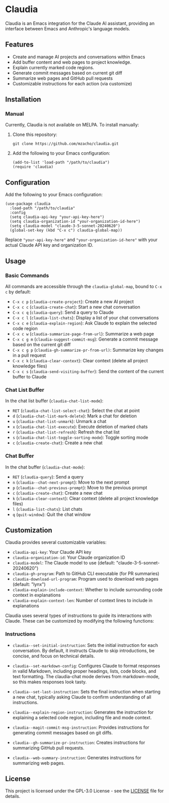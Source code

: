 # Claudia

Claudia is an Emacs integration for the Claude AI assistant, providing an interface between Emacs and Anthropic's language models.

## Features

- Create and manage AI projects and conversations within Emacs
- Add buffer content and web pages to project knowledge.
- Explain currently marked code regions.
- Generate commit messages based on current git diff
- Summarize web pages and GitHub pull requests
- Customizable instructions for each action (via customize)

## Installation

### Manual

Currently, Claudia is not available on MELPA. To install manually:

1. Clone this repository:
   ```
   git clone https://github.com/mzacho/claudia.git
   ```
2. Add the following to your Emacs configuration:
   ```elisp
   (add-to-list 'load-path "/path/to/claudia")
   (require 'claudia)
   ```

## Configuration

Add the following to your Emacs configuration:

```elisp
(use-package claudia
  :load-path "/path/to/claudia"
  :config
  (setq claudia-api-key "your-api-key-here")
  (setq claudia-organization-id "your-organization-id-here")
  (setq claudia-model "claude-3-5-sonnet-20240620")
  (global-set-key (kbd "C-x c") claudia-global-map))
```

Replace `"your-api-key-here"` and `"your-organization-id-here"` with your actual Claude API key and organization ID.

## Usage

### Basic Commands

All commands are accessible through the `claudia-global-map`, bound to `C-x c` by default:

- `C-x c p` (`claudia-create-project`): Create a new AI project
- `C-x c c` (`claudia-create-chat`): Start a new chat conversation
- `C-x c q` (`claudia-query`): Send a query to Claude
- `C-x c l` (`claudia-list-chats`): Display a list of your chat conversations
- `C-x c e` (`claudia-explain-region`): Ask Claude to explain the selected code region
- `C-x c w` (`claudia-summarize-page-from-url`): Summarize a web page
- `C-x c g m` (`claudia-suggest-commit-msg`): Generate a commit message based on the current git diff
- `C-x c g p` (`claudia-gh-summarize-pr-from-url)`: Summarize key changes in a pull request
- `C-x c k` (`claudia-clear-context`): Clear context (delete all project knowledge files)
- `C-x c s` (`claudia-send-visiting-buffer`): Send the content of the current buffer to Claude

### Chat List Buffer

In the chat list buffer (`claudia-chat-list-mode`):

- `RET` (`claudia-chat-list-select-chat`): Select the chat at point
- `d` (`claudia-chat-list-mark-delete`): Mark a chat for deletion
- `u` (`claudia-chat-list-unmark`): Unmark a chat
- `x` (`claudia-chat-list-execute`): Execute deletion of marked chats
- `r` (`claudia-chat-list-refresh`): Refresh the chat list
- `s` (`claudia-chat-list-toggle-sorting-mode`): Toggle sorting mode
- `c` (`claudia-create-chat`): Create a new chat

### Chat Buffer

In the chat buffer (`claudia-chat-mode`):

- `RET` (`claudia-query`): Send a query
- `n` (`claudia--chat-next-prompt`): Move to the next prompt
- `p` (`claudia--chat-previous-prompt`): Move to the previous prompt
- `c` (`claudia-create-chat`): Create a new chat
- `k` (`claudia-clear-context`): Clear context (delete all project knowledge files)
- `l` (`claudia-list-chats`): List chats
- `q` (`quit-window`): Quit the chat window


## Customization

Claudia provides several customizable variables:

- `claudia-api-key`: Your Claude API key
- `claudia-organization-id`: Your Claude organization ID
- `claudia-model`: The Claude model to use (default: "claude-3-5-sonnet-20240620")
- `claudia-gh-program`: Path to GitHub CLI executable (for PR summaries)
- `claudia-download-url-program`: Program used to download web pages (default: "lynx")
- `claudia-explain-include-context`: Whether to include surrounding code context in explanations
- `claudia-explain-context-len`: Number of context lines to include in explanations

Claudia uses several types of instructions to guide its interactions with Claude. These can be customized by modifying the following functions:

### Instructions

- `claudia--set-initial-instruction`: Sets the initial instruction for each conversation. By default, it instructs Claude to skip introductions, be concise, and focus on technical details.

- `claudia--set-markdown-config`: Configures Claude to format responses in valid Markdown, including proper headings, lists, code blocks, and text formatting. The claudia-chat mode derives from markdown-mode, so this makes responses look tasty.

- `claudia--set-last-instruction`: Sets the final instruction when starting a new chat, typically asking Claude to confirm understanding of all instructions.

- `claudia--explain-region-instruction`: Generates the instruction for explaining a selected code region, including file and mode context.

- `claudia--magit-commit-msg-instruction`: Provides instructions for generating commit messages based on git diffs.

- `claudia--gh-summarize-pr-instruction`: Creates instructions for summarizing GitHub pull requests.

- `claudia--web-summary-instruction`: Generates instructions for summarizing web pages.

## License

This project is licensed under the GPL-3.0 License - see the [LICENSE](LICENSE) file for details.
